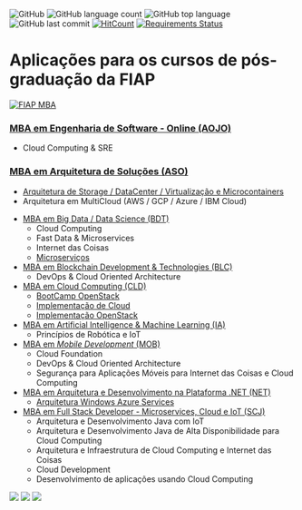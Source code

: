 ![GitHub](https://img.shields.io/github/license/josecastillolema/fiap)
![GitHub language count](https://img.shields.io/github/languages/count/josecastillolema/fiap)
![GitHub top language](https://img.shields.io/github/languages/top/josecastillolema/fiap)
![GitHub last commit](https://img.shields.io/github/last-commit/josecastillolema/josecastillolema.github.io)
[![HitCount](http://hits.dwyl.io/josecastillolema/fiap.svg)](http://hits.dwyl.io/josecastillolema/fiap)
[![Requirements Status](https://requires.io/github/josecastillolema/fiap/requirements.svg?branch=master)](https://requires.io/github/josecastillolema/fiap/requirements/?branch=master)



# Aplicações para os cursos de pós-graduação da FIAP

[![FIAP MBA](https://raw.githubusercontent.com/josecastillolema/fiap/master/img/mba.png)](https://www.fiap.com.br/mba/)


 ### [MBA em Engenharia de Software - Online (AOJO)](https://github.com/josecastillolema/fiap/blob/master/aojo/README.md)
   * Cloud Computing & SRE 
 ### [MBA em Arquitetura de Soluções (ASO)](https://github.com/josecastillolema/fiap/blob/master/aso/README.md)
   * [Arquitetura de Storage / DataCenter / Virtualização e Microcontainers](https://github.com/josecastillolema/fiap/blob/master/aso/microservices/README.md)
   * Arquitetura em MultiCloud (AWS / GCP / Azure / IBM Cloud)
 - [MBA em Big Data / Data Science (BDT)](https://github.com/josecastillolema/fiap/tree/master/bdt)
   * Cloud Computing
   * Fast Data & Microservices
   * Internet das Coisas
   * [Microserviços](https://github.com/josecastillolema/fiap/blob/master/aso/microservices/README.md)
 - [MBA em Blockchain Development & Technologies (BLC)](https://github.com/josecastillolema/fiap/tree/master/blc)
   * DevOps & Cloud Oriented Architecture
 - [MBA em Cloud Computing (CLD)](https://github.com/josecastillolema/fiap/tree/master/cld)
   * [BootCamp OpenStack](https://github.com/josecastillolema/fiap/tree/master/cld/openstack)
   * [Implementação de Cloud](https://github.com/josecastillolema/fiap/tree/master/cld/openstack)
   * [Implementação OpenStack](https://github.com/josecastillolema/fiap/tree/master/cld/openstack)
 - [MBA em Artificial Intelligence & Machine Learning (IA)](https://github.com/josecastillolema/fiap/tree/master/ia)
   * Princípios de Robótica e IoT
 - [MBA em *Mobile Development* (MOB)](https://github.com/josecastillolema/fiap/tree/master/mob)
   * Cloud Foundation
   * DevOps & Cloud Oriented Architecture
   * Segurança para Aplicações Móveis para Internet das Coisas e Cloud Computing
 - [MBA em Arquitetura e Desenvolvimento na Plataforma .NET (NET)](https://github.com/josecastillolema/fiap/tree/master/net)
   * [Arquitetura Windows Azure Services](https://github.com/josecastillolema/fiap/tree/master/net/azure)
 - [MBA em Full Stack Developer - Microservices, Cloud e IoT (SCJ)](https://github.com/josecastillolema/fiap/tree/master/scj)
   * Arquitetura e Desenvolvimento Java com IoT
   * Arquitetura e Desenvolvimento Java de Alta Disponibilidade para Cloud Computing
   * Arquitetura e Infraestrutura de Cloud Computing e Internet das Coisas
   * Cloud Development
   * Desenvolvimento de aplicações usando Cloud Computing
  
[![](https://raw.githubusercontent.com/josecastillolema/fiap/master/img/aws_educate.jpg)](https://josecastillolema.github.io/aws-ambassador/)
[![](https://raw.githubusercontent.com/josecastillolema/fiap/master/img/aws_academy.jpeg)](https://josecastillolema.github.io/aws-academy/)
[![](https://raw.githubusercontent.com/josecastillolema/fiap/master/img/rh_academy.png)](https://josecastillolema.github.io/redhat-academy/)
